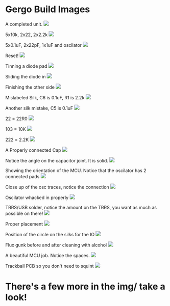 # Gergo Build Images

A completed unit.
![]('img/1.png')

5x10k, 2x22, 2x2.2k
![]('img/6.png')

5x0.1uF, 2x22pF, 1x1uF and oscilator
![]('img/8.png')

Reset!
![]('img/9.png')

Tinning a diode pad
![]('img/10.png')

Sliding the diode in
![]('img/11.png')

Finishing the other side
![]('img/12.png')

Mislabeled Silk, C6 is 0.1uF, R1 is 2.2k
![]('img/17.png')

Another silk mistake, C5 is 0.1uF
![]('img/18.png')

22 = 22R0
![]('img/20.png')

103 = 10K
![]('img/21.png')

222 = 2.2K
![]('img/23.png')

A Properly connected Cap
![]('img/13.png')

Notice the angle on the capacitor joint. It is solid.
![]('img/14.png')

Showing the orientation of the MCU. Notice that the oscilator has 2 connected pads
![]('img/2.png')

Close up of the osc traces, notice the connection
![]('img/15.png')

Oscilator whacked in properly
![]('img/25.png')

TRRS/USB solder, notice the amount on the TRRS, you want as much as possible on there!
![]('img/3.png')

Proper placement
![]('img/24.png')

Position of the circle on the silks for the IO
![]('img/26.png')

Flux gunk before and after cleaning with alcohol
![]('img/29.png')

A beautiful MCU job. Notice the spaces.
![]('img/31.png')

Trackball PCB so you don't need to squint
![]('img/36.png')

# There's a few more in the img/ take a look!
